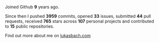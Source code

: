 Joined Github **9** years ago.

Since then I pushed **3959** commits, opened **33** issues, submitted **44** pull requests, received **765** stars across **107** personal projects and contributed to **15** public repositories.

Find out more about me on [lukasbach.com](https://lukasbach.com)
